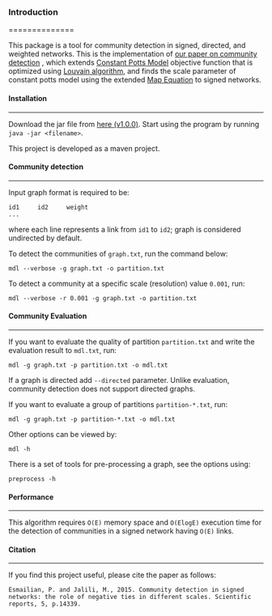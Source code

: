### Introduction 
==============

This package is a tool for community detection in signed, directed, and weighted networks.
This is the implementation of [our paper on community detection]([https://www.nature.com/articles/srep14339])
, which extends [Constant Potts Model](https://journals.aps.org/pre/abstract/10.1103/PhysRevE.84.016114) objective function
 that is optimized using [Louvain algorithm](https://arxiv.org/abs/0803.0476), and finds the scale parameter of constant potts model
 using the extended [Map Equation](http://www.pnas.org/content/105/4/1118) to signed networks.

#### Installation
---

Download the jar file from [here (v1.0.0)](https://drive.google.com/file/d/1hrbxr7ipi9LkUla20ynUzJZ6glHlCEUd/view?usp=sharing).
Start using the program by running `java -jar <filename>`.

This project is developed as a maven project.

#### Community detection
---

Input graph format is required to be:
```
id1     id2     weight
...
```
where each line represents a link from `id1` to `id2`; 
graph is considered undirected by default.

To detect the communities of `graph.txt`, run the command below:
```
mdl --verbose -g graph.txt -o partition.txt
```

To detect a community at a specific scale (resolution)  value `0.001`, run:
```
mdl --verbose -r 0.001 -g graph.txt -o partition.txt
```

#### Community Evaluation
---

If you want to evaluate the quality of partition `partition.txt` 
and write the evaluation result to `mdl.txt`, run:

```
mdl -g graph.txt -p partition.txt -o mdl.txt
```
If a graph is directed add `--directed` parameter. Unlike evaluation,
community detection does not support directed graphs.

If you want to evaluate a group of partitions `partition-*.txt`, run:

```
mdl -g graph.txt -p partition-*.txt -o mdl.txt
```

Other options can be viewed by:
```
mdl -h
```

There is a set of tools for pre-processing a graph, see the options using:

```
preprocess -h
```

#### Performance
---

This algorithm requires `O(E)` memory space and `O(ElogE)` execution time for the detection
of communities in a signed network having `O(E)` links.

#### Citation
---

If you find this project useful, please cite the paper as follows:

```
Esmailian, P. and Jalili, M., 2015. Community detection in signed networks: the role of negative ties in different scales. Scientific reports, 5, p.14339.
```